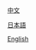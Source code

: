 [中文](https://laqieer.github.io/FE17-DOC/cnch/)

[日本語](https://laqieer.github.io/FE17-DOC/jpja/)

[English](https://laqieer.github.io/FE17-DOC/usen/)
